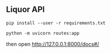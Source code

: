 ## Liquor API

```
pip install --user -r requirements.txt

python -m uvicorn routes:app
```

then open http://127.0.0.1:8000/docs#/